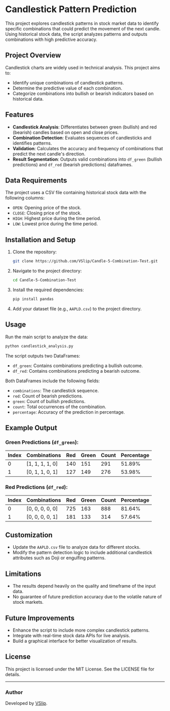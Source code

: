 # Candlestick Pattern Prediction

This project explores candlestick patterns in stock market data to identify specific combinations that could predict the movement of the next candle. Using historical stock data, the script analyzes patterns and outputs combinations with high predictive accuracy.

## Project Overview

Candlestick charts are widely used in technical analysis. This project aims to:
- Identify unique combinations of candlestick patterns.
- Determine the predictive value of each combination.
- Categorize combinations into bullish or bearish indicators based on historical data.

## Features

- **Candlestick Analysis**: Differentiates between green (bullish) and red (bearish) candles based on open and close prices.
- **Combination Detection**: Evaluates sequences of candlesticks and identifies patterns.
- **Validation**: Calculates the accuracy and frequency of combinations that predict the next candle's direction.
- **Result Segmentation**: Outputs valid combinations into `df_green` (bullish predictions) and `df_red` (bearish predictions) dataframes.

## Data Requirements

The project uses a CSV file containing historical stock data with the following columns:
- `OPEN`: Opening price of the stock.
- `CLOSE`: Closing price of the stock.
- `HIGH`: Highest price during the time period.
- `LOW`: Lowest price during the time period.

## Installation and Setup

1. Clone the repository:
   ```bash
   git clone https://github.com/VSlip/Candle-5-Combination-Test.git
   ```

2. Navigate to the project directory:
   ```bash
   cd Candle-5-Combination-Test
   ```

3. Install the required dependencies:
   ```bash
   pip install pandas
   ```

4. Add your dataset file (e.g., `AAPLD.csv`) to the project directory.

## Usage

Run the main script to analyze the data:
```bash
python candlestick_analysis.py
```

The script outputs two DataFrames:
- `df_green`: Contains combinations predicting a bullish outcome.
- `df_red`: Contains combinations predicting a bearish outcome.

Both DataFrames include the following fields:
- `combinations`: The candlestick sequence.
- `red`: Count of bearish predictions.
- `green`: Count of bullish predictions.
- `count`: Total occurrences of the combination.
- `percentage`: Accuracy of the prediction in percentage.

## Example Output

### Green Predictions (`df_green`):
| Index | Combinations       | Red | Green | Count | Percentage |
|-------|--------------------|-----|-------|-------|------------|
| 0     | [1, 1, 1, 1, 0]   | 140 | 151   | 291   | 51.89%     |
| 1     | [0, 1, 1, 0, 1]   | 127 | 149   | 276   | 53.98%     |

### Red Predictions (`df_red`):
| Index | Combinations       | Red | Green | Count | Percentage |
|-------|--------------------|-----|-------|-------|------------|
| 0     | [0, 0, 0, 0, 0]   | 725 | 163   | 888   | 81.64%     |
| 1     | [0, 0, 0, 0, 1]   | 181 | 133   | 314   | 57.64%     |

## Customization

- Update the `AAPLD.csv` file to analyze data for different stocks.
- Modify the pattern detection logic to include additional candlestick attributes such as Doji or engulfing patterns.

## Limitations

- The results depend heavily on the quality and timeframe of the input data.
- No guarantee of future prediction accuracy due to the volatile nature of stock markets.

## Future Improvements

- Enhance the script to include more complex candlestick patterns.
- Integrate with real-time stock data APIs for live analysis.
- Build a graphical interface for better visualization of results.

## License

This project is licensed under the MIT License. See the LICENSE file for details.

---

### Author
Developed by [VSlip](https://github.com/VSlip).
